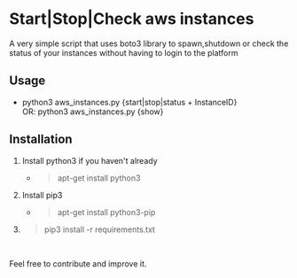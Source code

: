 # Start|Stop|Check aws instances

<p>A very simple script that uses boto3 library to spawn,shutdown or check the status of your instances without having to login to the platform</p>

<h2>Usage</h2>
<ul>
<li>python3 aws_instances.py {start|stop|status + InstanceID}<br />OR: python3 aws_instances.py {show}</li>
</ul>

<h2>Installation</h2>
<ol>
<li>Install python3 if you haven't already
<ul>
<li>
<blockquote>apt-get install python3</blockquote>
</li>
</ul>
</li>
<li>Install pip3
<ul>
<li>
<blockquote>apt-get install python3-pip</blockquote>
</li>
</ul>
</li>
<li>
<blockquote>pip3 install -r requirements.txt</blockquote>
</li>
</ol>
<p>&nbsp;</p>
<p>Feel free to contribute and improve it.</p>
